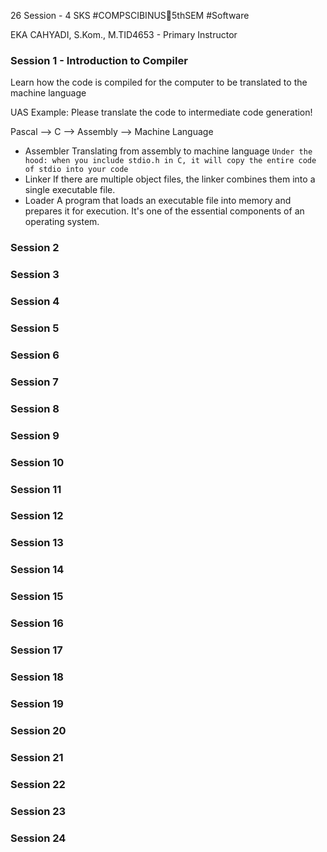 26 Session - 4 SKS
#COMPSCIBINUS🏫5thSEM #Software 

EKA CAHYADI, S.Kom., 
M.TID4653 - Primary Instructor
### Session 1 - Introduction to Compiler

Learn how the code is compiled for the computer to be translated to the machine language

UAS Example:
Please translate the code to intermediate code generation!

Pascal --> C --> Assembly --> Machine Language
- Assembler
  Translating from assembly to machine language
	`Under the hood: when you include stdio.h in C, it will copy the entire code of stdio into your code`
- Linker
  If there are multiple object files, the linker combines them into a single executable file.
- Loader
  A program that loads an executable file into memory and prepares it for execution. It's one of the essential components of an operating system.




### Session 2
### Session 3
### Session 4
### Session 5
### Session 6
### Session 7
### Session 8
### Session 9
### Session 10
### Session 11
### Session 12
### Session 13
### Session 14
### Session 15
### Session 16
### Session 17
### Session 18
### Session 19
### Session 20
### Session 21
### Session 22
### Session 23
### Session 24
